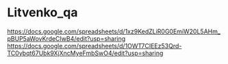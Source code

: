 # Litvenko_qa
https://docs.google.com/spreadsheets/d/1xz9KedZLiR0G0EmiW20L5AHm_pBUP5aWovKrdeCIwB4/edit?usp=sharing
https://docs.google.com/spreadsheets/d/1OWT7CIEEz53Qrd-TC0ybqt67Ubk9XjXncMyeFmbSwO4/edit?usp=sharing

